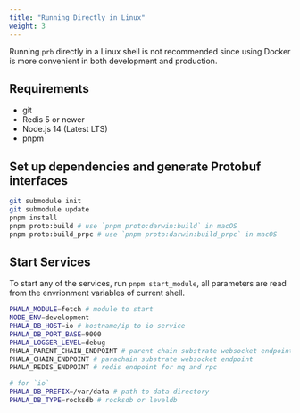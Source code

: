 ```yaml
---
title: "Running Directly in Linux"
weight: 3
---
```


Running `prb` directly in a Linux shell is not recommended since using Docker is more convenient in both development and production.

## Requirements

- git
- Redis 5 or newer
- Node.js 14 (Latest LTS)
- pnpm

## Set up dependencies and generate Protobuf interfaces

```bash
git submodule init
git submodule update
pnpm install
pnpm proto:build # use `pnpm proto:darwin:build` in macOS
pnpm proto:build_prpc # use `pnpm proto:darwin:build_prpc` in macOS
```

## Start Services

To start any of the services, run `pnpm start_module`, all parameters are read from the envrionment variables of current shell.

```bash
PHALA_MODULE=fetch # module to start
NODE_ENV=development
PHALA_DB_HOST=io # hostname/ip to io service
PHALA_DB_PORT_BASE=9000
PHALA_LOGGER_LEVEL=debug
PHALA_PARENT_CHAIN_ENDPOINT # parent chain substrate websocket endpoint
PHALA_CHAIN_ENDPOINT # parachain substrate websocket endpoint
PHALA_REDIS_ENDPOINT # redis endpoint for mq and rpc

# for `io`
PHALA_DB_PREFIX=/var/data # path to data directory
PHALA_DB_TYPE=rocksdb # rocksdb or leveldb
```